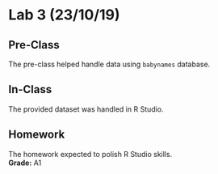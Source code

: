 # Lab 3 (23/10/19)

## Pre-Class
The pre-class helped handle data using `babynames` database.

## In-Class
The provided dataset was handled in R Studio.

## Homework
The homework expected to polish R Studio skills. <br />
**Grade:** A1